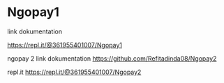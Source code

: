 # Ngopay1
link dokumentation

https://repl.it/@361955401007/Ngopay1

ngopay 2
link dokumentation
https://github.com/Refitadinda08/Ngopay2

repl.it
https://repl.it/@361955401007/Ngopay2
